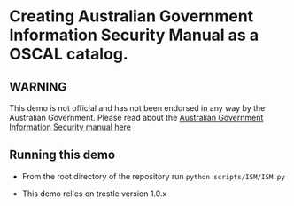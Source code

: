 # Creating Australian Government Information Security Manual as a OSCAL catalog.

## WARNING

This demo is not official and has not been endorsed in any way by the Australian Government. Please read about the [Australian Government Information Security manual here](https://www.cyber.gov.au/acsc/)

## Running this demo

- From the root directory of the repository run `python scripts/ISM/ISM.py`

- This demo relies on trestle version 1.0.x
